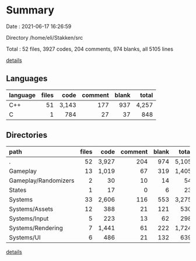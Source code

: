 # Summary

Date : 2021-06-17 16:26:59

Directory /home/eli/Stakken/src

Total : 52 files,  3927 codes, 204 comments, 974 blanks, all 5105 lines

[details](details.md)

## Languages
| language | files | code | comment | blank | total |
| :--- | ---: | ---: | ---: | ---: | ---: |
| C++ | 51 | 3,143 | 177 | 937 | 4,257 |
| C | 1 | 784 | 27 | 37 | 848 |

## Directories
| path | files | code | comment | blank | total |
| :--- | ---: | ---: | ---: | ---: | ---: |
| . | 52 | 3,927 | 204 | 974 | 5,105 |
| Gameplay | 13 | 1,019 | 67 | 319 | 1,405 |
| Gameplay/Randomizers | 2 | 30 | 10 | 14 | 54 |
| States | 1 | 17 | 0 | 6 | 23 |
| Systems | 33 | 2,606 | 116 | 553 | 3,275 |
| Systems/Assets | 12 | 388 | 21 | 121 | 530 |
| Systems/Input | 5 | 223 | 13 | 62 | 298 |
| Systems/Rendering | 7 | 1,441 | 61 | 222 | 1,724 |
| Systems/UI | 6 | 486 | 21 | 132 | 639 |

[details](details.md)